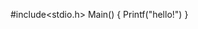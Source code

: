 #include<stdio.h>
Main()
{
Printf("hello!")
}


<!---
Patelheli12/Patelheli12 is a ✨ special ✨ repository because its `README.md` (this file) appears on your GitHub profile.
You can click the Preview link to take a look at your changes.
--->
